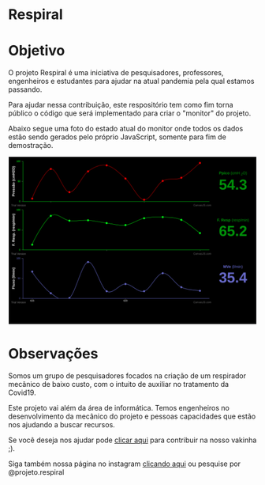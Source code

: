 # Respiral

<h1>Objetivo</h1>

<p>O projeto Respiral é uma iniciativa de pesquisadores, professores, engenheiros e estudantes para ajudar na atual 
pandemia pela qual estamos passando.</p>

<p>Para ajudar nessa contribuição, este respositório tem como fim torna público o código que será implementado para 
criar o "monitor" do projeto.</p>

<p>Abaixo segue uma foto do estado atual do monitor onde todos os dados estão sendo gerados pelo próprio JavaScript, somente
para fim de demostração.</p>

<img src="respiral.png"/>

# Observações
<p> Somos um grupo de pesquisadores focados na criação de um respirador mecânico de baixo custo, 
com o intuito de auxiliar no tratamento da Covid19.</p>

<p> Este projeto vai além da área de informática. Temos engenheiros no desenvolvimento da mecânico do projeto e pessoas 
capacidades que estão nos ajudando a buscar recursos. </p>

<p>Se você deseja nos ajudar pode  
<a href="https://www.vakinha.com.br/vaquinha/respiral-respirador-pulmonar?utm_campaign=new_contribution_whatsapp&utm_content=976125&utm_medium=email&utm_source=VKTransacional">clicar aqui</a> 
para contribuir na nosso vakinha ;).
</p>

<p>Siga também nossa página no instagram <a href="https://www.instagram.com/projeto.respiral/"> clicando aqui</a>
ou pesquise por @projeto.respiral
</p>
